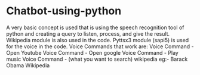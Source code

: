 # Chatbot-using-python
A very basic concept is used that is using the speech recognition tool of python and creating a query to listen, process, and give the result.
Wikipedia module is also used in the code. Pyttsx3 module (sapi5) is used for the voice in the code.
Voice Commands that work are:
Voice Command - Open Youtube
Voice Command - Open google
Voice Command - Play music
Voice Command - (what you want to search) wikipedia eg:- Barack Obama Wikipedia

